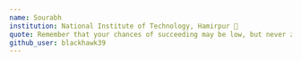 ```yaml
---
name: Sourabh 
institution: National Institute of Technology, Hamirpur 🚩
quote: Remember that your chances of succeeding may be low, but never zero.
github_user: blackhawk39
---
```

